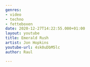 ```yaml
---
genres:
- video
- techno
- fetteboxen
date: 2020-12-27T14:22:55.000+01:00
layout: youtube
title: Emerald Rush
artist: Jon Hopkins
youtube-url: 4sk0uDbM5lc
author: Raul

---
```

